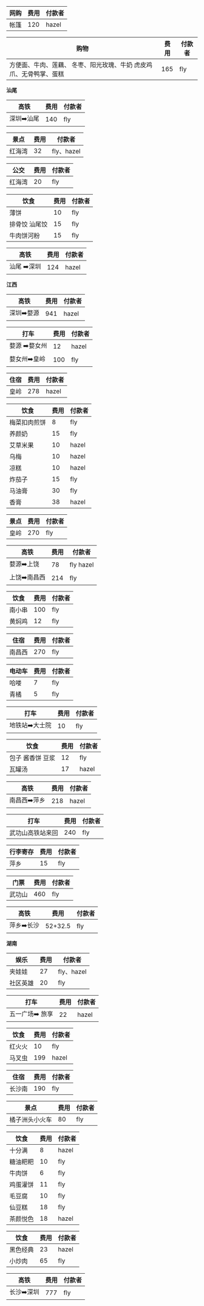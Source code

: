 | 网购 | 费用 | 付款者 |
| ---- | ---- | ------ |
| 帐篷 | 120  | hazel  |

| 购物                                                         | 费用 | 付款者 |
| ------------------------------------------------------------ | ---- | ------ |
| 方便面、牛肉、莲藕、 冬枣、阳光玫瑰、牛奶 虎皮鸡爪、无骨鸭掌、蛋糕 | 165  | fly    |



**汕尾**



| 高铁      | 费用 | 付款者 |
| --------- | ---- | ------ |
| 深圳➡️汕尾 | 140  | fly    |

| 景点   | 费用 | 付款者     |
| ------ | ---- | ---------- |
| 红海湾 | 32   | fly、hazel |

| 公交   | 费用 | 付款者 |
| ------ | ---- | ------ |
| 红海湾 | 20   | fly    |

| 饮食          | 费用 | 付款者 |
| ------------- | ---- | ------ |
| 薄饼          | 10   | fly    |
| 排骨饺 汕尾饺 | 15   | fly    |
| 牛肉饼河粉    | 15   | fly    |



| 高铁       | 费用 | 付款者 |
| ---------- | ---- | ------ |
| 汕尾 ➡️深圳 | 124  | hazel  |



**江西**



| 高铁      | 费用 | 付款者 |
| --------- | ---- | ------ |
| 深圳➡️婺源 | 941  | hazel  |

| 打车         | 费用 | 付款者 |
| ------------ | ---- | ------ |
| 婺源 ➡️婺女州 | 12  | hazel    |
| 婺女州➡️皇岭  | 100  | fly    |

| 住宿 | 费用 | 付款者 |
| ---- | ---- | ------ |
| 皇岭 | 278  | hazel  |

| 饮食         | 费用 | 付款者 |
| ------------ | ---- | ------ |
| 梅菜扣肉煎饼 | 8    | fly    |
| 养颜奶       | 15   | fly    |
| 艾草米果     | 10   | hazel  |
| 乌梅         | 10   | hazel  |
| 凉糕         | 10   | hazel  |
| 炸茄子       | 15   | fly    |
| 马油膏       | 30   | fly    |
| 香膏         | 38   | hazel  |



| 景点 | 费用 | 付款者 |
| ---- | ---- | ------ |
| 皇岭 | 270  | fly    |



| 高铁        | 费用 | 付款者    |
| ----------- | ---- | --------- |
| 婺源➡️上饶   | 78   | fly hazel |
| 上饶➡️南昌西 | 214  | fly       |



| 饮食   | 费用 | 付款者 |
| ------ | ---- | ------ |
| 南小串 | 100  | fly    |
| 黄焖鸡 | 12   | fly    |

| 住宿   | 费用 | 付款者 |
| ------ | ---- | ------ |
| 南昌西 | 270  | fly    |

| 电动车 | 费用 | 付款者 |
| ------ | ---- | ------ |
| 哈喽   | 7    | fly    |
| 青橘   | 5    | fly    |



| 打车          | 费用 | 付款者 |
| ------------- | ---- | ------ |
| 地铁站➡️大士院 | 10   | fly    |

| 饮食             | 费用 | 付款者 |
| ---------------- | ---- | ------ |
| 包子 酱香饼 豆浆 | 12   | fly    |
| 瓦罐汤           | 17   | hazel  |

| 高铁        | 费用 | 付款者 |
| ----------- | ---- | ------ |
| 南昌西➡️萍乡 |  218  | hazel  |



| 打车             | 费用 | 付款者 |
| ---------------- | ---- | ------ |
| 武功山高铁站来回 | 240  | fly    |

| 行李寄存 | 费用 | 付款者 |
| -------- | ---- | ------ |
| 萍乡     | 15   | fly    |

| 门票   | 费用 | 付款者 |
| ------ | ---- | ------ |
| 武功山 | 460  | fly    |

| 高铁      | 费用    | 付款者 |
| --------- | ------- | ------ |
| 萍乡➡️长沙 | 52+32.5 | fly    |



**湖南**

| 娱乐     | 费用 | 付款者 |
| -------- | ---- | ------ |
| 夹娃娃   | 27   | fly、hazel  |
| 社区英雄 | 20   | fly    |

| 打车           | 费用 | 付款者 |
| -------------- | ---- | ------ |
| 五一广场➡️ 旅享 | 22   | hazel  |

| 饮食   | 费用 | 付款者 |
| ------ | ---- | ------ |
| 红火火 | 10   | fly    |
| 马叉虫 | 199  | hazel  |

| 住宿   | 费用 | 付款者 |
| ------ | ---- | ------ |
| 长沙南 | 190  | fly    |

| 景点           | 费用 | 付款者 |
| -------------- | ---- | ------ |
| 橘子洲头小火车 | 80   | fly    |

| 饮食     | 费用 | 付款者 |
| -------- | ---- | ------ |
| 十分满   | 8    | hazel  |
| 糖油粑粑 | 10   | fly    |
| 牛肉饼   | 6    | fly    |
| 鸡蛋灌饼 | 11   | fly    |
| 毛豆腐   | 10   | fly    |
| 仙豆糕   | 18   | fly    |
| 茶颜悦色 | 18   | hazel  |

| 饮食     | 费用 | 付款者 |
| -------- | ---- | ------ |
| 黑色经典 |  23  | hazel  |
| 小炒肉   | 65   | fly    |



| 高铁      | 费用 | 付款者 |
| --------- | ---- | ------ |
| 长沙➡️深圳 | 777  | fly    |
